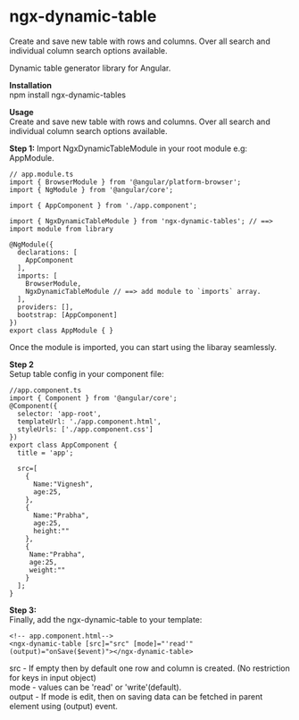 # ngx-dynamic-table
Create and save new table with rows and columns. Over all search and individual column search options available.

Dynamic table generator library for Angular.

**Installation**<br/>
 npm install ngx-dynamic-tables


**Usage**<br/>
 Create and save new table with rows and columns. Over all search and individual column search options available.

**Step 1:**
Import NgxDynamicTableModule in your root module e.g: AppModule.

```
// app.module.ts
import { BrowserModule } from '@angular/platform-browser';
import { NgModule } from '@angular/core';

import { AppComponent } from './app.component';

import { NgxDynamicTableModule } from 'ngx-dynamic-tables'; // ==> import module from library

@NgModule({
  declarations: [
    AppComponent
  ],
  imports: [
    BrowserModule,
    NgxDynamicTableModule // ==> add module to `imports` array.
  ],
  providers: [],
  bootstrap: [AppComponent]
})
export class AppModule { } 
```
Once the module is imported, you can start using the libaray seamlessly.

**Step 2**<br/>
Setup table config in your component file:

```
//app.component.ts
import { Component } from '@angular/core';
@Component({
  selector: 'app-root',
  templateUrl: './app.component.html',
  styleUrls: ['./app.component.css']
})
export class AppComponent {
  title = 'app';

  src=[
    {
      Name:"Vignesh",
      age:25,
    },
    {
      Name:"Prabha",
      age:25,
      height:""
    },   
    {
     Name:"Prabha",
     age:25,
     weight:""
    }
  ];
}
```

**Step 3:**<br/>
Finally, add the ngx-dynamic-table to your template:

```
<!-- app.component.html-->
<ngx-dynamic-table [src]="src" [mode]="'read'" (output)="onSave($event)"></ngx-dynamic-table>
```

src - If empty then by default one row and column is created. (No restriction for keys in input object)<br/>
mode - values can be 'read' or 'write'(default).<br/>
output - If mode is edit, then on saving data can be fetched in parent element using (output) event.<br/>


